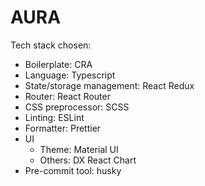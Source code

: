 # AURA

Tech stack chosen:

- Boilerplate: CRA
- Language: Typescript
- State/storage management: React Redux
- Router: React Router
- CSS preprocessor: SCSS
- Linting: ESLint
- Formatter: Prettier
- UI
  - Theme: Material UI
  - Others: DX React Chart
- Pre-commit tool: husky
